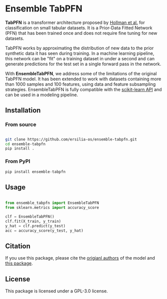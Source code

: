 # Ensemble TabPFN

**TabPFN** is a transformer architecture proposed by [Hollman et al.](https://arxiv.org/abs/2207.01848) for classification on small tabular datasets. It is a Prior-Data Fitted Network (PFN) that has been trained once and does not require fine tuning for new datasets.

TabPFN works by approximating the distribution of new data to the prior synthetic data it has seen during training. In a machine learning pipeline, this network can be "fit" on a training dataset in under a second and can generate predictions for the test set in a single forward pass in the network.

With **EnsembleTabPFN**, we address some of the limitations of the original TabPFN model. It has been extended to work with datasets containing more than 1000 samples and 100 features, using data and feature subsampling strategies. EnsembleTabPFN is fully compatible with the [scikit-learn API](https://scikit-learn.org/stable/index.html) and can be used in a modeling pipeline.

## Installation

### From source

```bash

git clone https://github.com/ersilia-os/ensemble-tabpfn.git
cd ensemble-tabpfn
pip install .
```

### From PyPI

```python
pip install ensemble-tabpfn
```

## Usage

```python

from ensemble_tabpfn import EnsembleTabPFN
from sklearn.metrics import accuracy_score

clf = EnsembleTabPFN()
clf.fit(X_train, y_train)
y_hat = clf.predict(y_test)
acc = accuracy_score(y_test, y_hat)
```

## Citation

If you use this package, please cite the [origianl authors](https://arxiv.org/abs/2207.01848) of the model and [this package](https://github.com/ersilia-os/ensemble-tabpfn/blob/master/CITATION.cff).

## License

This package is licensed under a GPL-3.0 license.
